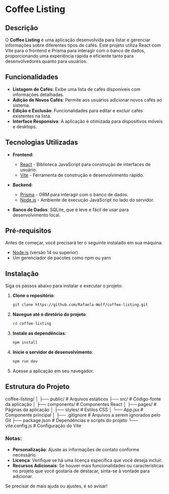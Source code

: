 # Coffee Listing

## Descrição

O **Coffee Listing** é uma aplicação desenvolvida para listar e gerenciar informações sobre diferentes tipos de cafés. Este projeto utiliza React com Vite para o frontend e Prisma para interagir com o banco de dados, proporcionando uma experiência rápida e eficiente tanto para desenvolvedores quanto para usuários.

## Funcionalidades

- **Listagem de Cafés**: Exibe uma lista de cafés disponíveis com informações detalhadas.
- **Adição de Novos Cafés**: Permite aos usuários adicionar novos cafés ao sistema.
- **Edição e Exclusão**: Funcionalidades para editar e excluir cafés existentes na lista.
- **Interface Responsiva**: A aplicação é otimizada para dispositivos móveis e desktops.

## Tecnologias Utilizadas

- **Frontend**:
  - [React](https://reactjs.org/) - Biblioteca JavaScript para construção de interfaces de usuário.
  - [Vite](https://vitejs.dev/) - Ferramenta de construção e desenvolvimento rápido.
  
- **Backend**:
  - [Prisma](https://www.prisma.io/) - ORM para interagir com o banco de dados.
  - [Node.js](https://nodejs.org/) - Ambiente de execução JavaScript no lado do servidor.

- **Banco de Dados**: SQLite, que é leve e fácil de usar para desenvolvimento local.

## Pré-requisitos

Antes de começar, você precisará ter o seguinte instalado em sua máquina:

- [Node.js](https://nodejs.org/) (versão 14 ou superior)
- Um gerenciador de pacotes como npm ou yarn

## Instalação

Siga os passos abaixo para instalar e executar o projeto:

1. **Clone o repositório**:

   ```bash
   git clone https://github.com/Rafaela-Wolf/coffee-listing.git

2. **Navegue até o diretório do projeto**:

    ```bash
    cd coffee-listing

3. **Instale as dependências**:

    ```bash
    npm install

4. **Inicie o servidor de desenvolvimento**:

    ```bash
    npm run dev

5. Acesse a aplicação em seu navegador.

## Estrutura do Projeto

coffee-listing/
│
├── public/               # Arquivos estáticos
├── src/                  # Código-fonte da aplicação
│   ├── components/       # Componentes React
│   ├── pages/            # Páginas da aplicação
│   ├── styles/           # Estilos CSS
│   └── App.jsx           # Componente principal
│
├── .gitignore            # Arquivos a serem ignorados pelo Git
├── package.json          # Dependências e scripts do projeto
└── vite.config.js        # Configuração do Vite


### Notas:

- **Personalização**: Ajuste as informações de contato conforme necessário.
- **Licença**: Verifique se há uma licença específica que você deseja incluir.
- **Recursos Adicionais**: Se houver mais funcionalidades ou características no projeto que você gostaria de destacar, sinta-se à vontade para adicionar.

Se precisar de mais ajuda ou ajustes, é só avisar!